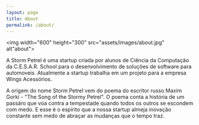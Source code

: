 ```yaml
---
layout: page
title: About
permalink: /about/
---
```


<img width="600" height="300" src="assets/images/about.jpg" alt"about">

A Storm Petrel é uma startup criada por alunos de Ciência da Computação da
C.E.S.A.R. School para o desenvolvimento de soluções de software para automoveis.
Atualmente a startup trabalha em um projeto para a empresa Wings Acessórios. 

A origem do nome Storm Petrel vem do poema do escritor russo Maxim Gorki - "The Song of
the Stormy Petrel". O poema conta a história de um passáro que voa contra a tempestade
quando todos os outros se escondem com medo. E esse é o espírito que a nossa startup
almeja inovação constante sem medo de abraçar as mudanças que o tempo traz.
